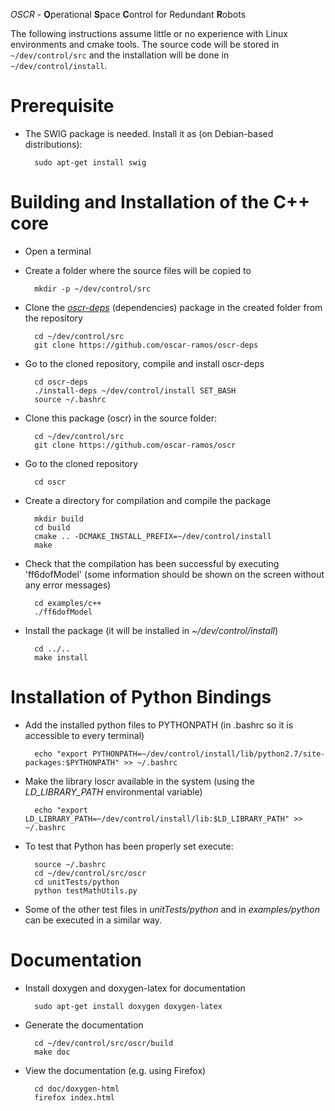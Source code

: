 *OSCR* - **O**perational **S**pace **C**ontrol for Redundant **R**obots

The following instructions assume little or no experience with Linux
environments and cmake tools. The source code will be stored in
`~/dev/control/src` and the installation will be done in
`~/dev/control/install`.

Prerequisite
============

+ The SWIG package is needed. Install it as (on Debian-based distributions):

        sudo apt-get install swig


Building and Installation of the C++ core
=========================================

+ Open a terminal

+ Create a folder where the source files will be copied to

        mkdir -p ~/dev/control/src

+ Clone the [*oscr-deps*](https://github.com/oscar-ramos/oscr-deps)
  (dependencies) package in the created folder from the repository

        cd ~/dev/control/src
        git clone https://github.com/oscar-ramos/oscr-deps

+ Go to the cloned repository, compile and install oscr-deps

        cd oscr-deps
        ./install-deps ~/dev/control/install SET_BASH
        source ~/.bashrc

+ Clone this package (oscr) in the source folder:

        cd ~/dev/control/src
        git clone https://github.com/oscar-ramos/oscr

+ Go to the cloned repository

        cd oscr

+ Create a directory for compilation and compile the package

        mkdir build
        cd build
        cmake .. -DCMAKE_INSTALL_PREFIX=~/dev/control/install
        make

+ Check that the compilation has been successful by executing 'ff6dofModel'
  (some information should be shown on the screen without any error messages)

        cd examples/c++
        ./ff6dofModel

+ Install the package (it will be installed in *~/dev/control/install*)

        cd ../..
        make install


Installation of Python Bindings
===============================

+ Add the installed python files to PYTHONPATH (in .bashrc so it is accessible
  to every terminal)

        echo "export PYTHONPATH=~/dev/control/install/lib/python2.7/site-packages:$PYTHONPATH" >> ~/.bashrc

+ Make the library loscr available in the system (using the *LD_LIBRARY_PATH*
  environmental variable)

        echo "export LD_LIBRARY_PATH=~/dev/control/install/lib:$LD_LIBRARY_PATH" >> ~/.bashrc

+ To test that Python has been properly set execute:

        source ~/.bashrc
        cd ~/dev/control/src/oscr
        cd unitTests/python
        python testMathUtils.py

+ Some of the other test files in *unitTests/python* and in *examples/python*
  can be executed in a similar way.


Documentation
=============

+ Install doxygen and doxygen-latex for documentation

        sudo apt-get install doxygen doxygen-latex

+ Generate the documentation

        cd ~/dev/control/src/oscr/build
        make doc

+ View the documentation (e.g. using Firefox)

        cd doc/doxygen-html
        firefox index.html
